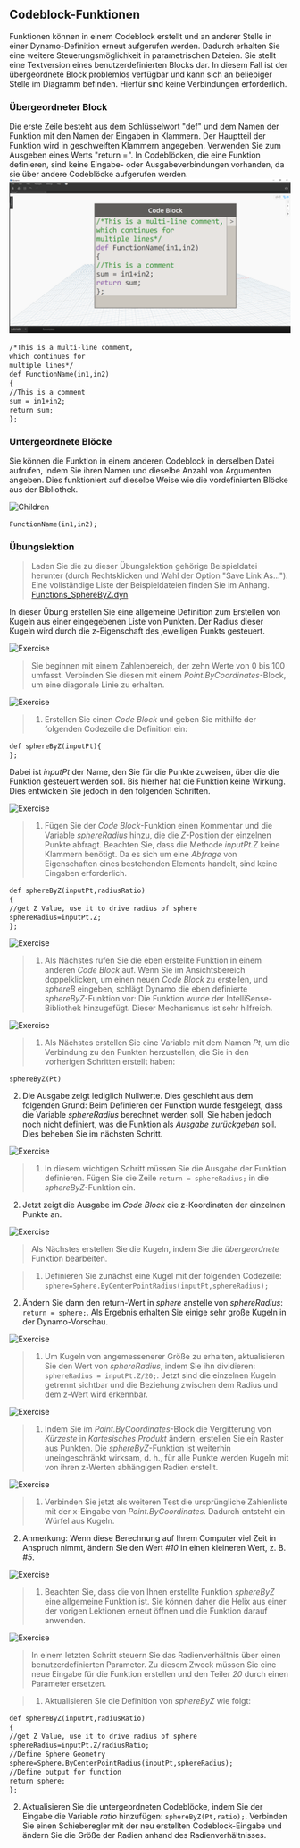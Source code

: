 

## Codeblock-Funktionen

Funktionen können in einem Codeblock erstellt und an anderer Stelle in einer Dynamo-Definition erneut aufgerufen werden. Dadurch erhalten Sie eine weitere Steuerungsmöglichkeit in parametrischen Dateien. Sie stellt eine Textversion eines benutzerdefinierten Blocks dar. In diesem Fall ist der übergeordnete Block problemlos verfügbar und kann sich an beliebiger Stelle im Diagramm befinden. Hierfür sind keine Verbindungen erforderlich.

### Übergeordneter Block

Die erste Zeile besteht aus dem Schlüsselwort "def" und dem Namen der Funktion mit den Namen der Eingaben in Klammern. Der Hauptteil der Funktion wird in geschweiften Klammern angegeben. Verwenden Sie zum Ausgeben eines Werts "return =". In Codeblöcken, die eine Funktion definieren, sind keine Eingabe- oder Ausgabeverbindungen vorhanden, da sie über andere Codeblöcke aufgerufen werden. ![Parents](images/7-4/21.png)

```
/*This is a multi-line comment,
which continues for
multiple lines*/
def FunctionName(in1,in2)
{
//This is a comment
sum = in1+in2;
return sum;
};
```

### Untergeordnete Blöcke

Sie können die Funktion in einem anderen Codeblock in derselben Datei aufrufen, indem Sie ihren Namen und dieselbe Anzahl von Argumenten angeben. Dies funktioniert auf dieselbe Weise wie die vordefinierten Blöcke aus der Bibliothek.

![Children](images/7-4/20.png)

```
FunctionName(in1,in2);
```

### Übungslektion

> Laden Sie die zu dieser Übungslektion gehörige Beispieldatei herunter (durch Rechtsklicken und Wahl der Option "Save Link As..."). Eine vollständige Liste der Beispieldateien finden Sie im Anhang. [Functions_SphereByZ.dyn](datasets/7-4/Functions_SphereByZ.dyn)

In dieser Übung erstellen Sie eine allgemeine Definition zum Erstellen von Kugeln aus einer eingegebenen Liste von Punkten. Der Radius dieser Kugeln wird durch die z-Eigenschaft des jeweiligen Punkts gesteuert.

![Exercise](images/7-4/Exercise/11.jpg)

> Sie beginnen mit einem Zahlenbereich, der zehn Werte von 0 bis 100 umfasst. Verbinden Sie diesen mit einem *Point.ByCoordinates*-Block, um eine diagonale Linie zu erhalten.

![Exercise](images/7-4/Exercise/10.jpg)

> 1. Erstellen Sie einen *Code Block* und geben Sie mithilfe der folgenden Codezeile die Definition ein:
```
def sphereByZ(inputPt){
};
```

Dabei ist *inputPt* der Name, den Sie für die Punkte zuweisen, über die die Funktion gesteuert werden soll. Bis hierher hat die Funktion keine Wirkung. Dies entwickeln Sie jedoch in den folgenden Schritten.

![Exercise](images/7-4/Exercise/09.jpg)

> 1. Fügen Sie der *Code Block*-Funktion einen Kommentar und die Variable *sphereRadius* hinzu, die die *Z*-Position der einzelnen Punkte abfragt. Beachten Sie, dass die Methode *inputPt.Z* keine Klammern benötigt. Da es sich um eine *Abfrage* von Eigenschaften eines bestehenden Elements handelt, sind keine Eingaben erforderlich.
```
def sphereByZ(inputPt,radiusRatio)
{
//get Z Value, use it to drive radius of sphere
sphereRadius=inputPt.Z;
};
```

![Exercise](images/7-4/Exercise/08.jpg)

> 1. Als Nächstes rufen Sie die eben erstellte Funktion in einem anderen *Code Block* auf. Wenn Sie im Ansichtsbereich doppelklicken, um einen neuen *Code Block* zu erstellen, und *sphereB* eingeben, schlägt Dynamo die eben definierte *sphereByZ*-Funktion vor: Die Funktion wurde der IntelliSense-Bibliothek hinzugefügt. Dieser Mechanismus ist sehr hilfreich.

![Exercise](images/7-4/Exercise/07.jpg)

> 1. Als Nächstes erstellen Sie eine Variable mit dem Namen *Pt*, um die Verbindung zu den Punkten herzustellen, die Sie in den vorherigen Schritten erstellt haben:
```
sphereByZ(Pt)
```

2. Die Ausgabe zeigt lediglich Nullwerte. Dies geschieht aus dem folgenden Grund: Beim Definieren der Funktion wurde festgelegt, dass die Variable *sphereRadius* berechnet werden soll, Sie haben jedoch noch nicht definiert, was die Funktion als *Ausgabe* *zurückgeben* soll. Dies beheben Sie im nächsten Schritt.

![Exercise](images/7-4/Exercise/06.jpg)

> 1. In diesem wichtigen Schritt müssen Sie die Ausgabe der Funktion definieren. Fügen Sie die Zeile ```return = sphereRadius;``` in die *sphereByZ*-Funktion ein.
2. Jetzt zeigt die Ausgabe im *Code Block* die z-Koordinaten der einzelnen Punkte an.

![Exercise](images/7-4/Exercise/05.jpg)

> Als Nächstes erstellen Sie die Kugeln, indem Sie die *übergeordnete* Funktion bearbeiten.

> 1. Definieren Sie zunächst eine Kugel mit der folgenden Codezeile: ```sphere=Sphere.ByCenterPointRadius(inputPt,sphereRadius);```
2. Ändern Sie dann den return-Wert in *sphere* anstelle von *sphereRadius*: ```return = sphere;```. Als Ergebnis erhalten Sie einige sehr große Kugeln in der Dynamo-Vorschau.

![Exercise](images/7-4/Exercise/04.jpg)

> 1. Um Kugeln von angemessenerer Größe zu erhalten, aktualisieren Sie den Wert von *sphereRadius*, indem Sie ihn dividieren: ```sphereRadius = inputPt.Z/20;```. Jetzt sind die einzelnen Kugeln getrennt sichtbar und die Beziehung zwischen dem Radius und dem z-Wert wird erkennbar.

![Exercise](images/7-4/Exercise/03.jpg)

> 1. Indem Sie im *Point.ByCoordinates*-Block die Vergitterung von *Kürzeste* in *Kartesisches Produkt* ändern, erstellen Sie ein Raster aus Punkten. Die *sphereByZ*-Funktion ist weiterhin uneingeschränkt wirksam, d. h., für alle Punkte werden Kugeln mit von ihren z-Werten abhängigen Radien erstellt.

![Exercise](images/7-4/Exercise/02.jpg)

> 1. Verbinden Sie jetzt als weiteren Test die ursprüngliche Zahlenliste mit der x-Eingabe von *Point.ByCoordinates*. Dadurch entsteht ein Würfel aus Kugeln.
2. Anmerkung: Wenn diese Berechnung auf Ihrem Computer viel Zeit in Anspruch nimmt, ändern Sie den Wert *#10* in einen kleineren Wert, z. B. *#5*.

![Exercise](images/7-4/Exercise/01.jpg)

> 1. Beachten Sie, dass die von Ihnen erstellte Funktion *sphereByZ* eine allgemeine Funktion ist. Sie können daher die Helix aus einer der vorigen Lektionen erneut öffnen und die Funktion darauf anwenden.

![Exercise](images/7-4/Exercise/20.jpg)

> In einem letzten Schritt steuern Sie das Radienverhältnis über einen benutzerdefinierten Parameter. Zu diesem Zweck müssen Sie eine neue Eingabe für die Funktion erstellen und den Teiler *20* durch einen Parameter ersetzen.

> 1. Aktualisieren Sie die Definition von *sphereByZ* wie folgt:
```
def sphereByZ(inputPt,radiusRatio)
{
//get Z Value, use it to drive radius of sphere
sphereRadius=inputPt.Z/radiusRatio;
//Define Sphere Geometry
sphere=Sphere.ByCenterPointRadius(inputPt,sphereRadius);
//Define output for function
return sphere;
};
```

2. Aktualisieren Sie die untergeordneten Codeblöcke, indem Sie der Eingabe die Variable *ratio* hinzufügen: ```sphereByZ(Pt,ratio);```. Verbinden Sie einen Schieberegler mit der neu erstellten Codeblock-Eingabe und ändern Sie die Größe der Radien anhand des Radienverhältnisses.

